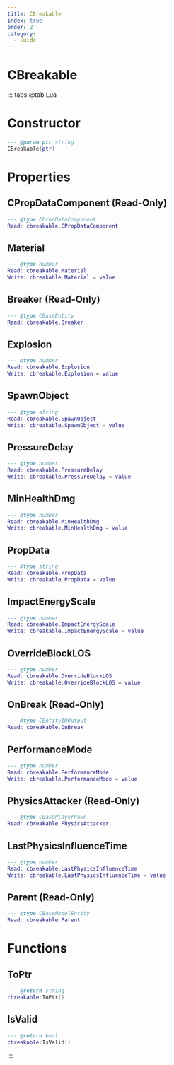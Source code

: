 ```yaml
---
title: CBreakable
index: true
order: 2
category:
  - Guide
---
```


# CBreakable

::: tabs
@tab Lua
# Constructor
```lua
--- @param ptr string
CBreakable(ptr)
```
# Properties
## CPropDataComponent (Read-Only)
```lua
--- @type CPropDataComponent
Read: cbreakable.CPropDataComponent
```
## Material 
```lua
--- @type number
Read: cbreakable.Material
Write: cbreakable.Material = value
```
## Breaker (Read-Only)
```lua
--- @type CBaseEntity
Read: cbreakable.Breaker
```
## Explosion 
```lua
--- @type number
Read: cbreakable.Explosion
Write: cbreakable.Explosion = value
```
## SpawnObject 
```lua
--- @type string
Read: cbreakable.SpawnObject
Write: cbreakable.SpawnObject = value
```
## PressureDelay 
```lua
--- @type number
Read: cbreakable.PressureDelay
Write: cbreakable.PressureDelay = value
```
## MinHealthDmg 
```lua
--- @type number
Read: cbreakable.MinHealthDmg
Write: cbreakable.MinHealthDmg = value
```
## PropData 
```lua
--- @type string
Read: cbreakable.PropData
Write: cbreakable.PropData = value
```
## ImpactEnergyScale 
```lua
--- @type number
Read: cbreakable.ImpactEnergyScale
Write: cbreakable.ImpactEnergyScale = value
```
## OverrideBlockLOS 
```lua
--- @type number
Read: cbreakable.OverrideBlockLOS
Write: cbreakable.OverrideBlockLOS = value
```
## OnBreak (Read-Only)
```lua
--- @type CEntityIOOutput
Read: cbreakable.OnBreak
```
## PerformanceMode 
```lua
--- @type number
Read: cbreakable.PerformanceMode
Write: cbreakable.PerformanceMode = value
```
## PhysicsAttacker (Read-Only)
```lua
--- @type CBasePlayerPawn
Read: cbreakable.PhysicsAttacker
```
## LastPhysicsInfluenceTime 
```lua
--- @type number
Read: cbreakable.LastPhysicsInfluenceTime
Write: cbreakable.LastPhysicsInfluenceTime = value
```
## Parent (Read-Only)
```lua
--- @type CBaseModelEntity
Read: cbreakable.Parent
```
# Functions
## ToPtr
```lua
--- @return string
cbreakable:ToPtr()
```
## IsValid
```lua
--- @return bool
cbreakable:IsValid()
```

:::
